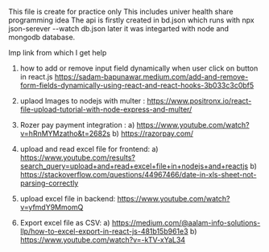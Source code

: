 This file is create for practice only
This includes univer health share programming idea
The api is firstly created in bd.json which runs with npx json-serever --watch db.json later it was integarted with node and mongodb database.

Imp link from which I get help 
1. how to add or remove input field dynamically when user click on button in react.js
https://sadam-bapunawar.medium.com/add-and-remove-form-fields-dynamically-using-react-and-react-hooks-3b033c3c0bf5

2. uplaod Images to nodejs with multer : https://www.positronx.io/react-file-upload-tutorial-with-node-express-and-multer/
3. Rozer pay payment integration : a) https://www.youtube.com/watch?v=hRnMYMzatho&t=2682s
                                   b) https://razorpay.com/
4. upload and read excel file for frontend:  a) https://www.youtube.com/results?search_query=upload+and+read+excel+file+in+nodejs+and+reactjs
                                             b) https://stackoverflow.com/questions/44967466/date-in-xls-sheet-not-parsing-correctly
5. upload excel file in backend: https://www.youtube.com/watch?v=yfmdY9MmomQ
6. Export excel file as CSV: a) https://medium.com/@aalam-info-solutions-llp/how-to-excel-export-in-react-js-481b15b961e3
                             b) https://www.youtube.com/watch?v=-kTV-xYaL34
